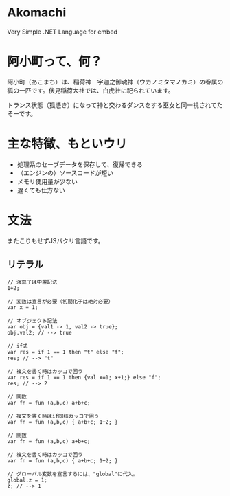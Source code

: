 Akomachi
========

Very Simple .NET Language for embed

阿小町って、何？
==================
阿小町（あこまち）は、稲荷神　宇迦之御魂神（ウカノミタマノカミ）の眷属の狐の一匹です。伏見稲荷大社では、白虎社に祀られています。

トランス状態（狐憑き）になって神と交わるダンスをする巫女と同一視されてたそーです。

主な特徴、もといウリ
========================
 * 処理系のセーブデータを保存して、復帰できる
 * （エンジンの）ソースコードが短い
 * メモリ使用量が少ない
 * 遅くても仕方ない

文法
======
またこりもせずJSパクリ言語です。

リテラル
---------

```
// 演算子は中置記法
1+2;

// 変数は宣言が必要（初期化子は絶対必要）
var x = 1;

// オブジェクト記法
var obj = {val1 -> 1, val2 -> true};
obj.val2; // --> true

// if式
var res = if 1 == 1 then "t" else "f";
res; // --> "t"

// 複文を書く時はカッコで囲う
var res = if 1 == 1 then {val x=1; x+1;} else "f";
res; // --> 2

// 関数
var fn = fun (a,b,c) a+b+c;

// 複文を書く時はif同様カッコで囲う
var fn = fun (a,b,c) { a+b+c; 1+2; }

// 関数
var fn = fun (a,b,c) a+b+c;

// 複文を書く時はカッコで囲う
var fn = fun (a,b,c) { a+b+c; 1+2; }

// グローバル変数を宣言するには、"global"に代入。
global.z = 1;
z; // --> 1
```
